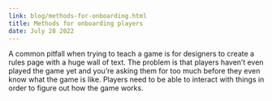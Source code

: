 ```yaml
---
link: blog/methods-for-onboarding.html
title: Methods for onboarding players
date: July 28 2022
---
```

A common pitfall when trying to teach a game is for designers to create a rules page with a huge wall of text. The problem is that players haven’t even played the game yet and you’re asking them for too much before they even know what the game is like. Players need to be able to interact with things in order to figure out how the game works.